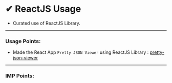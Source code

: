 # ✔ ReactJS Usage
- Curated use of ReactJS Library.

****

### Usage Points:
- Made the React App `Pretty JSON Viewer` using ReactJS Library : [pretty-json-viewer](https://github.com/akash-rajak/Pretty-JSON-Viewer)

****

### IMP Points:
